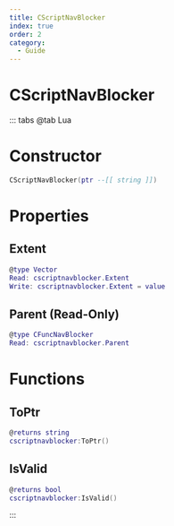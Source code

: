 ```yaml
---
title: CScriptNavBlocker
index: true
order: 2
category:
  - Guide
---
```


# CScriptNavBlocker

::: tabs
@tab Lua
# Constructor
```lua
CScriptNavBlocker(ptr --[[ string ]])
```
# Properties
## Extent 
```lua
@type Vector
Read: cscriptnavblocker.Extent
Write: cscriptnavblocker.Extent = value
```
## Parent (Read-Only)
```lua
@type CFuncNavBlocker
Read: cscriptnavblocker.Parent
```
# Functions
## ToPtr
```lua
@returns string
cscriptnavblocker:ToPtr()
```
## IsValid
```lua
@returns bool
cscriptnavblocker:IsValid()
```

:::